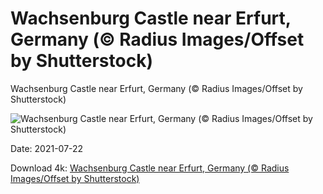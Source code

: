 # Wachsenburg Castle near Erfurt, Germany (© Radius Images/Offset by Shutterstock)

Wachsenburg Castle near Erfurt, Germany (© Radius Images/Offset by Shutterstock)

![Wachsenburg Castle near Erfurt, Germany (© Radius Images/Offset by Shutterstock)](https://bing.com/th?id=OHR.WachsenburgCastle_EN-US8953512968_UHD.jpg&w=1024&h=576)

Date: 2021-07-22

Download 4k: [Wachsenburg Castle near Erfurt, Germany (© Radius Images/Offset by Shutterstock)](https://bing.com/th?id=OHR.WachsenburgCastle_EN-US8953512968_UHD.jpg)

